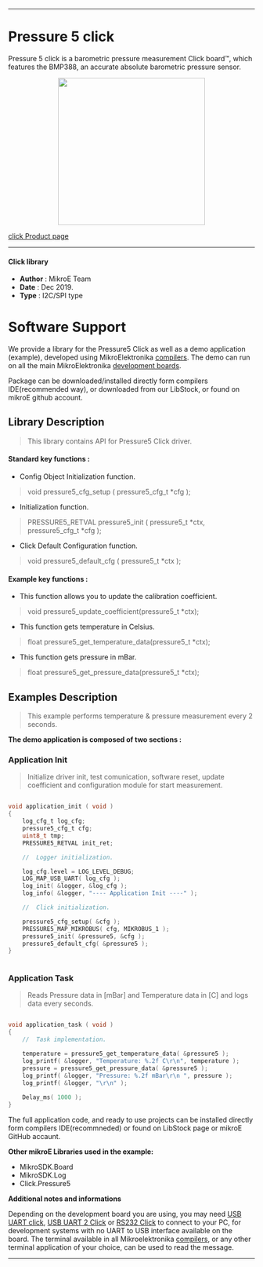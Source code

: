 

---
# Pressure 5 click

Pressure 5 click is a barometric pressure measurement Click board™, which features the BMP388, an accurate absolute barometric pressure sensor.

<p align="center">
  <img src="https://download.mikroe.com/images/click_for_ide/pressure5_click.png" height=300px>
</p>

[click Product page](<https://www.mikroe.com/pressure-5-click>)

---


#### Click library 

- **Author**        : MikroE Team
- **Date**          : Dec 2019.
- **Type**          : I2C/SPI type


# Software Support

We provide a library for the Pressure5 Click 
as well as a demo application (example), developed using MikroElektronika 
[compilers](https://shop.mikroe.com/compilers). 
The demo can run on all the main MikroElektronika [development boards](https://shop.mikroe.com/development-boards).

Package can be downloaded/installed directly form compilers IDE(recommended way), or downloaded from our LibStock, or found on mikroE github account. 

## Library Description

> This library contains API for Pressure5 Click driver.

#### Standard key functions :

- Config Object Initialization function.
> void pressure5_cfg_setup ( pressure5_cfg_t *cfg ); 
 
- Initialization function.
> PRESSURE5_RETVAL pressure5_init ( pressure5_t *ctx, pressure5_cfg_t *cfg );

- Click Default Configuration function.
> void pressure5_default_cfg ( pressure5_t *ctx );


#### Example key functions :

- This function allows you to update the calibration coefficient.
> void pressure5_update_coefficient(pressure5_t *ctx);
 
- This function gets temperature in Celsius.
> float pressure5_get_temperature_data(pressure5_t *ctx);


- This function gets pressure in mBar.
> float pressure5_get_pressure_data(pressure5_t *ctx);

## Examples Description

> This example performs temperature & pressure measurement every 2 seconds.

**The demo application is composed of two sections :**

### Application Init 

> Initialize driver init, test comunication, software reset, update
> coefficient and configuration module for start measurement.

```c

void application_init ( void )
{
    log_cfg_t log_cfg;
    pressure5_cfg_t cfg;
    uint8_t tmp;
    PRESSURE5_RETVAL init_ret;

    //  Logger initialization.

    log_cfg.level = LOG_LEVEL_DEBUG;
    LOG_MAP_USB_UART( log_cfg );
    log_init( &logger, &log_cfg );
    log_info( &logger, "---- Application Init ----" );

    //  Click initialization.

    pressure5_cfg_setup( &cfg );
    PRESSURE5_MAP_MIKROBUS( cfg, MIKROBUS_1 );
    pressure5_init( &pressure5, &cfg );
    pressure5_default_cfg( &pressure5 );
}
  
```

### Application Task

> Reads Pressure data in [mBar] and Temperature data in [C] and logs data every seconds.

```c

void application_task ( void )
{
    //  Task implementation.

    temperature = pressure5_get_temperature_data( &pressure5 );
    log_printf( &logger, "Temperature: %.2f C\r\n", temperature );
    pressure = pressure5_get_pressure_data( &pressure5 );
    log_printf( &logger, "Pressure: %.2f mBar\r\n ", pressure );
    log_printf( &logger, "\r\n" );
    
    Delay_ms( 1000 );
}


```

The full application code, and ready to use projects can be  installed directly form compilers IDE(recommneded) or found on LibStock page or mikroE GitHub accaunt.

**Other mikroE Libraries used in the example:** 

- MikroSDK.Board
- MikroSDK.Log
- Click.Pressure5

**Additional notes and informations**

Depending on the development board you are using, you may need 
[USB UART click](https://shop.mikroe.com/usb-uart-click), 
[USB UART 2 Click](https://shop.mikroe.com/usb-uart-2-click) or 
[RS232 Click](https://shop.mikroe.com/rs232-click) to connect to your PC, for 
development systems with no UART to USB interface available on the board. The 
terminal available in all Mikroelektronika 
[compilers](https://shop.mikroe.com/compilers), or any other terminal application 
of your choice, can be used to read the message.



---
